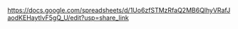 https://docs.google.com/spreadsheets/d/1Uo6zfSTMzRfaQ2MB6QlhyVRafJaodKEHaytlvF5gQ_U/edit?usp=share_link
